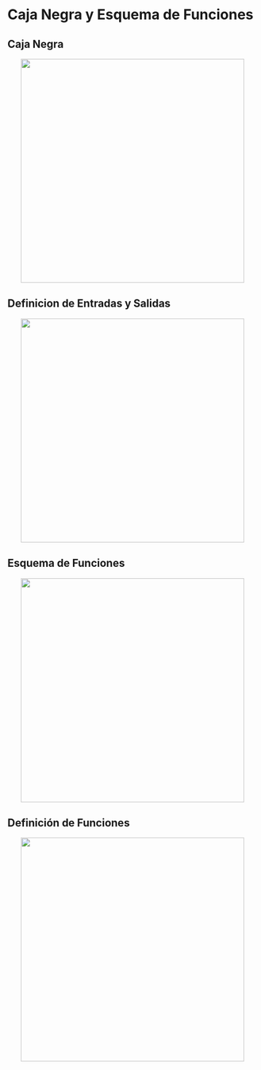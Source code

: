 # Caja Negra y Esquema de Funciones
## Caja Negra

<p align="center">
  <img src="https://github.com/Paradoxeado/prototypeProject/blob/main/Im%C3%A1genes/E05Imagen01.png" width="450" style="margin: auto;">
</p>

## Definicion de Entradas y Salidas

<p align="center">
  <img src="https://github.com/Paradoxeado/prototypeProject/blob/main/Im%C3%A1genes/E05Imagen02.png" width="450" style="margin: auto;">
</p>

## Esquema de Funciones

<p align="center">
  <img src="https://github.com/Paradoxeado/prototypeProject/blob/main/Im%C3%A1genes/E05Imagen03.png" width="450" style="margin: auto;">
</p>

## Definición de Funciones

<p align="center">
  <img src="https://github.com/Paradoxeado/prototypeProject/blob/main/Im%C3%A1genes/E05Imagen04.png" width="450" style="margin: auto;">
</p>
